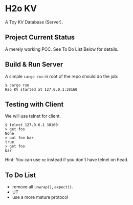 # H2o KV

A Toy KV Database (Server).

## Project Current Status

A merely working POC. See To Do List Below for details.

## Build & Run Server

A simple `cargo run` in root of the repo should do the job:
```
$ cargo run
H2o KV started at 127.0.0.1:30160
```

## Testing with Client

We will use telnet for client.
```
$ telnet 127.0.0.1 30160
> get foo
None
> put foo bar
true
> get foo
bar
```

Hint: You can use `nc` instead if you don't have telnet on head.

## To Do List

- remove all `unwrap()`, `expect()`.
- UT
- use a more mature protocol
